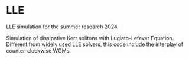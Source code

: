 # LLE
LLE simulation for the summer research 2024.

Simulation of dissipative Kerr solitons with Lugiato-Lefever Equation.
Different from widely used LLE solvers, this code include the interplay of counter-clockwise WGMs.
